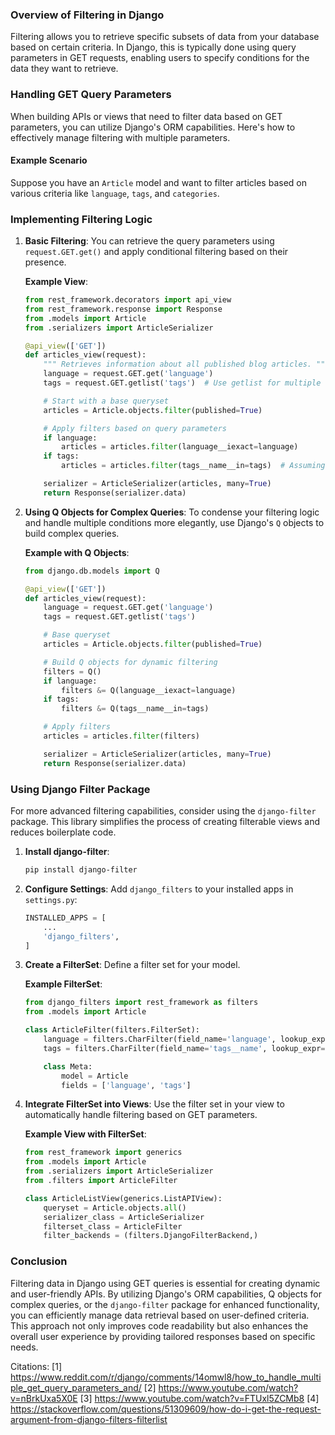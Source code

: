 ### Overview of Filtering in Django

Filtering allows you to retrieve specific subsets of data from your database based on certain criteria. In Django, this is typically done using query parameters in GET requests, enabling users to specify conditions for the data they want to retrieve.

### Handling GET Query Parameters

When building APIs or views that need to filter data based on GET parameters, you can utilize Django's ORM capabilities. Here's how to effectively manage filtering with multiple parameters.

#### Example Scenario

Suppose you have an `Article` model and want to filter articles based on various criteria like `language`, `tags`, and `categories`.

### Implementing Filtering Logic

1. **Basic Filtering**:
   You can retrieve the query parameters using `request.GET.get()` and apply conditional filtering based on their presence.

   **Example View**:
   ```python
   from rest_framework.decorators import api_view
   from rest_framework.response import Response
   from .models import Article
   from .serializers import ArticleSerializer

   @api_view(['GET'])
   def articles_view(request):
       """ Retrieves information about all published blog articles. """
       language = request.GET.get('language')
       tags = request.GET.getlist('tags')  # Use getlist for multiple values

       # Start with a base queryset
       articles = Article.objects.filter(published=True)

       # Apply filters based on query parameters
       if language:
           articles = articles.filter(language__iexact=language)
       if tags:
           articles = articles.filter(tags__name__in=tags)  # Assuming a ManyToMany relationship

       serializer = ArticleSerializer(articles, many=True)
       return Response(serializer.data)
   ```

2. **Using Q Objects for Complex Queries**:
   To condense your filtering logic and handle multiple conditions more elegantly, use Django's `Q` objects to build complex queries.

   **Example with Q Objects**:
   ```python
   from django.db.models import Q

   @api_view(['GET'])
   def articles_view(request):
       language = request.GET.get('language')
       tags = request.GET.getlist('tags')

       # Base queryset
       articles = Article.objects.filter(published=True)

       # Build Q objects for dynamic filtering
       filters = Q()
       if language:
           filters &= Q(language__iexact=language)
       if tags:
           filters &= Q(tags__name__in=tags)

       # Apply filters
       articles = articles.filter(filters)

       serializer = ArticleSerializer(articles, many=True)
       return Response(serializer.data)
   ```

### Using Django Filter Package

For more advanced filtering capabilities, consider using the `django-filter` package. This library simplifies the process of creating filterable views and reduces boilerplate code.

1. **Install django-filter**:
   ```bash
   pip install django-filter
   ```

2. **Configure Settings**:
   Add `django_filters` to your installed apps in `settings.py`:
   ```python
   INSTALLED_APPS = [
       ...
       'django_filters',
   ]
   ```

3. **Create a FilterSet**:
   Define a filter set for your model.
   
   **Example FilterSet**:
   ```python
   from django_filters import rest_framework as filters
   from .models import Article

   class ArticleFilter(filters.FilterSet):
       language = filters.CharFilter(field_name='language', lookup_expr='iexact')
       tags = filters.CharFilter(field_name='tags__name', lookup_expr='in', widget=forms.TextInput(attrs={'placeholder': 'comma separated'}))

       class Meta:
           model = Article
           fields = ['language', 'tags']
   ```

4. **Integrate FilterSet into Views**:
   Use the filter set in your view to automatically handle filtering based on GET parameters.

   **Example View with FilterSet**:
   ```python
   from rest_framework import generics
   from .models import Article
   from .serializers import ArticleSerializer
   from .filters import ArticleFilter

   class ArticleListView(generics.ListAPIView):
       queryset = Article.objects.all()
       serializer_class = ArticleSerializer
       filterset_class = ArticleFilter
       filter_backends = (filters.DjangoFilterBackend,)
   ```

### Conclusion

Filtering data in Django using GET queries is essential for creating dynamic and user-friendly APIs. By utilizing Django's ORM capabilities, Q objects for complex queries, or the `django-filter` package for enhanced functionality, you can efficiently manage data retrieval based on user-defined criteria. This approach not only improves code readability but also enhances the overall user experience by providing tailored responses based on specific needs.

Citations:
[1] https://www.reddit.com/r/django/comments/14omwl8/how_to_handle_multiple_get_query_parameters_and/
[2] https://www.youtube.com/watch?v=nBrkUxa5X0E
[3] https://www.youtube.com/watch?v=FTUxl5ZCMb8
[4] https://stackoverflow.com/questions/51309609/how-do-i-get-the-request-argument-from-django-filters-filterlist